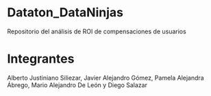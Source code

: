 # Dataton_DataNinjas
Repositorio del análisis de ROI de compensaciones de usuarios

# Integrantes
  Alberto Justiniano Siliezar, Javier Alejandro Gómez, Pamela Alejandra Ábrego, Mario Alejandro De León y Diego Salazar
